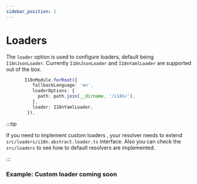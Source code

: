 ```yaml
---
sidebar_position: 1
---
```


# Loaders

The `loader` option is used to configure loaders, default being `I18nJsonLoader`. Currently `I18nJsonLoader` and `I18nYamlLoader` are supported out of the box.

```typescript title="src/app.module.ts"
       I18nModule.forRoot({
          fallbackLanguage: 'en',
          loaderOptions: {
            path: path.join(__dirname, '/i18n/'),
          },
          loader: I18nYamlLoader,
        }),
```

:::tip

If you need to implement custom loaders , your resolver needs to extend  `src/loaders/i18n.abstract.loader.ts` interface. Also you can check the `src/loaders` to see how to default resolvers are implemented.

:::

### Example: Custom loader coming soon

